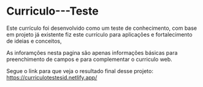 # Curriculo---Teste
Este currículo foi desenvolvido como um teste de conhecimento, com base em projeto já existente fiz este currículo para aplicações e fortalecimento de ideias e conceitos,

As inforamções nesta pagina são apenas informações básicas para preenchimento de campos e para complementar o curriculo web.


Segue o link para que veja o resultado final desse projeto:
https://curriculotestesid.netlify.app/
